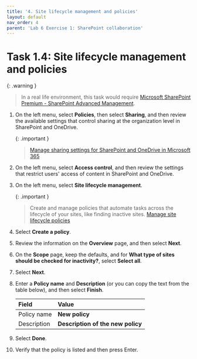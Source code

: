 ```yaml
---
title: '4. Site lifecycle management and policies'
layout: default
nav_order: 4
parent: 'Lab 6 Exercise 1: SharePoint collaboration'
---
```


# Task 1.4: Site lifecycle management and policies 

{: .warning }
>In a real life environment, this task would require [Microsoft SharePoint Premium - SharePoint Advanced Management](https://learn.microsoft.com/sharepoint/advanced-management). 

1. On the left menu, select **Policies**, then select **Sharing**, and then review the available settings that control sharing at the organization level in SharePoint and OneDrive. 

    {: .important }
    > [Manage sharing settings for SharePoint and OneDrive in Microsoft 365](https://learn.microsoft.com/en-US/sharepoint/turn-external-sharing-on-or-off?WT.mc_id=365AdminCSH_spo "Manage sharing settings for SharePoint and OneDrive in Microsoft 365")

1. On the left menu, select **Access control**, and then review the settings that restrict users' access of content in SharePoint and OneDrive.

1. On the left menu, select **Site lifecycle management**.  

    {: .important }
    > Create and manage policies that automate tasks across the lifecycle of your sites, like finding inactive sites.
    >[Manage site lifecycle policies](https://learn.microsoft.com/en-US/sharepoint/site-lifecycle-management?WT.mc_id=365AdminCSH_spo "Manage site lifecycle policies")

1. Select **Create a policy**.

1. Review the information on the **Overview** page, and then select **Next**.

1. On the **Scope** page, keep the defaults, and for **What type of sites should be checked for inactivity?**, select **Select all**.

1. Select **Next**.

1. Enter a **Policy name** and **Description** (or you can copy the text from the table below), and then select **Finish**.

    | Field | Value | 
    |:---------|:---------|
    |  Policy name | **New policy**   |
    | Description   | **Description of the new policy**  |

1. Select **Done**.

1. Verify that the policy is listed and then press Enter.